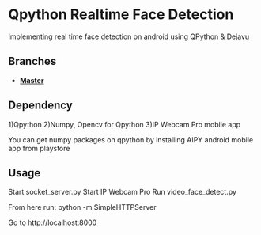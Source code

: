 Qpython Realtime Face Detection
==========================

Implementing real time face detection on android using QPython & Dejavu

## Branches
  * **[Master](https://github.com/semirgoldu/qpython-realtime-facedetection)** 



## Dependency

1)Qpython
2)Numpy, Opencv for Qpython
3)IP Webcam Pro mobile app

You can get numpy packages on qpython by installing AIPY android mobile app from playstore


## Usage

Start socket_server.py
Start IP Webcam Pro
Run video_face_detect.py

From here run:
python -m SimpleHTTPServer

Go to http://localhost:8000


